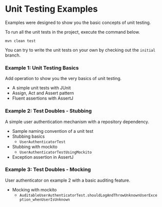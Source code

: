 # Unit Testing Examples

Examples were designed to show you the basic concepts of unit testing.

To run all the unit tests in the project, execute the command below.

```mvn clean test```

You can try to write the unit tests on your own by checking out the ```initial``` branch.

### Example 1: Unit Testing Basics

Add operation to show you the very basics of unit testing.

* A simple unit tests with JUnit
* Assign, Act and Assert pattern
* Fluent assertions with AssertJ

### Example 2: Test Doubles - Stubbing

A simple user authentication mechanism with a repository dependency.

* Sample naming convention of a unit test
* Stubbing basics
  * ```UserAuthenticatorTest```
* Stubbing with mockito
  * ```UserAuthenticatorTestUsingMockito```
* Exception assertion in AssertJ

### Example 3: Test Doubles - Mocking

User authenticator on example 2 with a basic auditing feature.

* Mocking with mockito
  * ```AuditableUserAuthenticatorTest.shouldLogAndThrowUnknownUserException_whenUserIsUnknown```